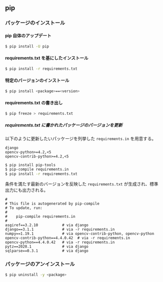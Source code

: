## pip

### パッケージのインストール

#### pip 自体のアップデート

```sh
$ pip install -U pip
```

#### requirements.txt を基にしたインストール

```sh
$ pip install -r requirements.txt
```

#### 特定のバージョンのインストール

```sh
$ pip install <package>==<version>
```

#### requirements.txt の書き出し

```sh
$ pip freeze > requirements.txt
```

##### requirements.txt に書かれたパッケージのバージョンを更新

以下のように更新したいパッケージを列挙した `requirements.in` を用意する。

```
django
opencv-python>=4.2,<5
opencv-contrib-python>=4.2,<5
```

```sh
$ pip install pip-tools
$ pip-compile requirements.in
$ pip install -r requirements.txt
```

条件を満たす最新のバージョンを反映した `requirements.txt` が生成され、標準出力にも出力される。

```
#
# This file is autogenerated by pip-compile
# To update, run:
#
#    pip-compile requirements.in
#
asgiref==3.2.10           # via django
django==3.1.1             # via -r requirements.in
numpy==1.19.1             # via opencv-contrib-python, opencv-python
opencv-contrib-python==4.4.0.42  # via -r requirements.in
opencv-python==4.4.0.42   # via -r requirements.in
pytz==2020.1              # via django
sqlparse==0.3.1           # via django
```

### パッケージのアンインストール

```sh
$ pip uninstall -y <package>
```
